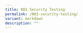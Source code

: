```yaml
---
title: 003 Security Testing
permalink: /003-security-testing/
variant: markdown
description: ""
---
```

